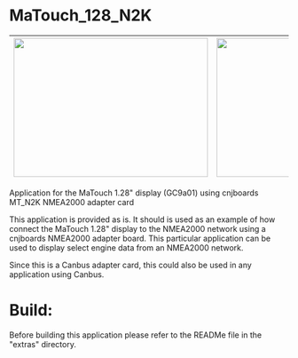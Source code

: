 # MaTouch_128_N2K

|<img src="https://github.com/user-attachments/assets/05e210b0-dd9f-49de-a668-e6fabe9b4afe" width="350" height="250">|<img src="https://github.com/user-attachments/assets/61b417a5-9ce8-4f60-857d-ac7cb4b381ba" width="400" height="250">|
|:-:|:-:|

Application for the MaTouch 1.28" display (GC9a01) using cnjboards MT_N2K NMEA2000 adapter card

This application is provided as is. It should is used as an example of how connect the MaTouch 1.28" display to the NMEA2000 network using a cnjboards NMEA2000 adapter board.
This particular application can be used to display select engine data from an NMEA2000 network.

Since this is a Canbus adapter card, this could also be used in any application using Canbus.

# Build:
  Before building this application please refer to the READMe file in the "extras" directory.

